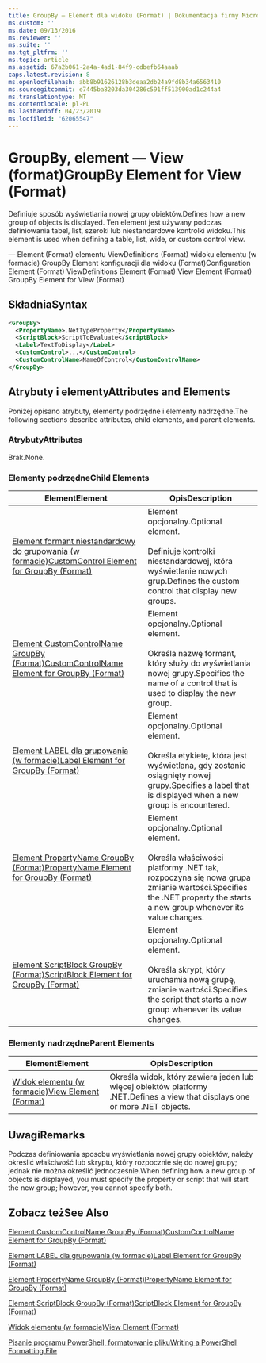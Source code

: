 ```yaml
---
title: GroupBy — Element dla widoku (Format) | Dokumentacja firmy Microsoft
ms.custom: ''
ms.date: 09/13/2016
ms.reviewer: ''
ms.suite: ''
ms.tgt_pltfrm: ''
ms.topic: article
ms.assetid: 67a2b061-2a4a-4ad1-84f9-cdbefb64aaab
caps.latest.revision: 8
ms.openlocfilehash: abb8b91626128b3deaa2db24a9fd8b34a6563410
ms.sourcegitcommit: e7445ba8203da304286c591ff513900ad1c244a4
ms.translationtype: MT
ms.contentlocale: pl-PL
ms.lasthandoff: 04/23/2019
ms.locfileid: "62065547"
---
```

# <a name="groupby-element-for-view-format"></a><span data-ttu-id="f143f-102">GroupBy, element — View (format)</span><span class="sxs-lookup"><span data-stu-id="f143f-102">GroupBy Element for View (Format)</span></span>

<span data-ttu-id="f143f-103">Definiuje sposób wyświetlania nowej grupy obiektów.</span><span class="sxs-lookup"><span data-stu-id="f143f-103">Defines how a new group of objects is displayed.</span></span> <span data-ttu-id="f143f-104">Ten element jest używany podczas definiowania tabel, list, szeroki lub niestandardowe kontrolki widoku.</span><span class="sxs-lookup"><span data-stu-id="f143f-104">This element is used when defining a table, list, wide, or custom control view.</span></span>

<span data-ttu-id="f143f-105">— Element (Format) elementu ViewDefinitions (Format) widoku elementu (w formacie) GroupBy Element konfiguracji dla widoku (Format)</span><span class="sxs-lookup"><span data-stu-id="f143f-105">Configuration Element (Format) ViewDefinitions Element (Format) View Element (Format) GroupBy Element for View (Format)</span></span>

## <a name="syntax"></a><span data-ttu-id="f143f-106">Składnia</span><span class="sxs-lookup"><span data-stu-id="f143f-106">Syntax</span></span>

```xml
<GroupBy>
  <PropertyName>.NetTypeProperty</PropertyName>
  <ScriptBlock>ScriptToEvaluate</ScriptBlock>
  <Label>TextToDisplay</Label>
  <CustomControl>...</CustomControl>
  <CustomControlName>NameOfControl</CustomControlName>
</GroupBy>
```

## <a name="attributes-and-elements"></a><span data-ttu-id="f143f-107">Atrybuty i elementy</span><span class="sxs-lookup"><span data-stu-id="f143f-107">Attributes and Elements</span></span>

<span data-ttu-id="f143f-108">Poniżej opisano atrybuty, elementy podrzędne i elementy nadrzędne.</span><span class="sxs-lookup"><span data-stu-id="f143f-108">The following sections describe attributes, child elements, and parent elements.</span></span>

### <a name="attributes"></a><span data-ttu-id="f143f-109">Atrybuty</span><span class="sxs-lookup"><span data-stu-id="f143f-109">Attributes</span></span>

<span data-ttu-id="f143f-110">Brak.</span><span class="sxs-lookup"><span data-stu-id="f143f-110">None.</span></span>

### <a name="child-elements"></a><span data-ttu-id="f143f-111">Elementy podrzędne</span><span class="sxs-lookup"><span data-stu-id="f143f-111">Child Elements</span></span>

|<span data-ttu-id="f143f-112">Element</span><span class="sxs-lookup"><span data-stu-id="f143f-112">Element</span></span>|<span data-ttu-id="f143f-113">Opis</span><span class="sxs-lookup"><span data-stu-id="f143f-113">Description</span></span>|
|-------------|-----------------|
|[<span data-ttu-id="f143f-114">Element formant niestandardowy do grupowania (w formacie)</span><span class="sxs-lookup"><span data-stu-id="f143f-114">CustomControl Element for GroupBy (Format)</span></span>](./customcontrol-element-for-groupby-format.md)|<span data-ttu-id="f143f-115">Element opcjonalny.</span><span class="sxs-lookup"><span data-stu-id="f143f-115">Optional element.</span></span><br /><br /> <span data-ttu-id="f143f-116">Definiuje kontrolki niestandardowej, która wyświetlanie nowych grup.</span><span class="sxs-lookup"><span data-stu-id="f143f-116">Defines the custom control that display new groups.</span></span>|
|[<span data-ttu-id="f143f-117">Element CustomControlName GroupBy (Format)</span><span class="sxs-lookup"><span data-stu-id="f143f-117">CustomControlName Element for GroupBy (Format)</span></span>](./customcontrolname-element-for-groupby-format.md)|<span data-ttu-id="f143f-118">Element opcjonalny.</span><span class="sxs-lookup"><span data-stu-id="f143f-118">Optional element.</span></span><br /><br /> <span data-ttu-id="f143f-119">Określa nazwę formant, który służy do wyświetlania nowej grupy.</span><span class="sxs-lookup"><span data-stu-id="f143f-119">Specifies the name of a control that is used to display the new group.</span></span>|
|[<span data-ttu-id="f143f-120">Element LABEL dla grupowania (w formacie)</span><span class="sxs-lookup"><span data-stu-id="f143f-120">Label Element for GroupBy (Format)</span></span>](./label-element-for-groupby-format.md)|<span data-ttu-id="f143f-121">Element opcjonalny.</span><span class="sxs-lookup"><span data-stu-id="f143f-121">Optional element.</span></span><br /><br /> <span data-ttu-id="f143f-122">Określa etykietę, która jest wyświetlana, gdy zostanie osiągnięty nowej grupy.</span><span class="sxs-lookup"><span data-stu-id="f143f-122">Specifies a label that is displayed when a new group is encountered.</span></span>|
|[<span data-ttu-id="f143f-123">Element PropertyName GroupBy (Format)</span><span class="sxs-lookup"><span data-stu-id="f143f-123">PropertyName Element for GroupBy (Format)</span></span>](./propertyname-element-for-groupby-format.md)|<span data-ttu-id="f143f-124">Element opcjonalny.</span><span class="sxs-lookup"><span data-stu-id="f143f-124">Optional element.</span></span><br /><br /> <span data-ttu-id="f143f-125">Określa właściwości platformy .NET tak, rozpoczyna się nowa grupa zmianie wartości.</span><span class="sxs-lookup"><span data-stu-id="f143f-125">Specifies the .NET property the starts a new group whenever its value changes.</span></span>|
|[<span data-ttu-id="f143f-126">Element ScriptBlock GroupBy (Format)</span><span class="sxs-lookup"><span data-stu-id="f143f-126">ScriptBlock Element for GroupBy (Format)</span></span>](./scriptblock-element-for-groupby-format.md)|<span data-ttu-id="f143f-127">Element opcjonalny.</span><span class="sxs-lookup"><span data-stu-id="f143f-127">Optional element.</span></span><br /><br /> <span data-ttu-id="f143f-128">Określa skrypt, który uruchamia nową grupę, zmianie wartości.</span><span class="sxs-lookup"><span data-stu-id="f143f-128">Specifies the script that starts a new group whenever its value changes.</span></span>|

### <a name="parent-elements"></a><span data-ttu-id="f143f-129">Elementy nadrzędne</span><span class="sxs-lookup"><span data-stu-id="f143f-129">Parent Elements</span></span>

|<span data-ttu-id="f143f-130">Element</span><span class="sxs-lookup"><span data-stu-id="f143f-130">Element</span></span>|<span data-ttu-id="f143f-131">Opis</span><span class="sxs-lookup"><span data-stu-id="f143f-131">Description</span></span>|
|-------------|-----------------|
|[<span data-ttu-id="f143f-132">Widok elementu (w formacie)</span><span class="sxs-lookup"><span data-stu-id="f143f-132">View Element (Format)</span></span>](./view-element-format.md)|<span data-ttu-id="f143f-133">Określa widok, który zawiera jeden lub więcej obiektów platformy .NET.</span><span class="sxs-lookup"><span data-stu-id="f143f-133">Defines a view that displays one or more .NET objects.</span></span>|

## <a name="remarks"></a><span data-ttu-id="f143f-134">Uwagi</span><span class="sxs-lookup"><span data-stu-id="f143f-134">Remarks</span></span>

<span data-ttu-id="f143f-135">Podczas definiowania sposobu wyświetlania nowej grupy obiektów, należy określić właściwość lub skryptu, który rozpocznie się do nowej grupy; jednak nie można określić jednocześnie.</span><span class="sxs-lookup"><span data-stu-id="f143f-135">When defining how a new group of objects is displayed, you must specify the property or script that will start the new group; however, you cannot specify both.</span></span>

## <a name="see-also"></a><span data-ttu-id="f143f-136">Zobacz też</span><span class="sxs-lookup"><span data-stu-id="f143f-136">See Also</span></span>

[<span data-ttu-id="f143f-137">Element CustomControlName GroupBy (Format)</span><span class="sxs-lookup"><span data-stu-id="f143f-137">CustomControlName Element for GroupBy (Format)</span></span>](./customcontrolname-element-for-groupby-format.md)

[<span data-ttu-id="f143f-138">Element LABEL dla grupowania (w formacie)</span><span class="sxs-lookup"><span data-stu-id="f143f-138">Label Element for GroupBy (Format)</span></span>](./label-element-for-groupby-format.md)

[<span data-ttu-id="f143f-139">Element PropertyName GroupBy (Format)</span><span class="sxs-lookup"><span data-stu-id="f143f-139">PropertyName Element for GroupBy (Format)</span></span>](./propertyname-element-for-groupby-format.md)

[<span data-ttu-id="f143f-140">Element ScriptBlock GroupBy (Format)</span><span class="sxs-lookup"><span data-stu-id="f143f-140">ScriptBlock Element for GroupBy (Format)</span></span>](./scriptblock-element-for-groupby-format.md)

[<span data-ttu-id="f143f-141">Widok elementu (w formacie)</span><span class="sxs-lookup"><span data-stu-id="f143f-141">View Element (Format)</span></span>](./view-element-format.md)

[<span data-ttu-id="f143f-142">Pisanie programu PowerShell, formatowanie pliku</span><span class="sxs-lookup"><span data-stu-id="f143f-142">Writing a PowerShell Formatting File</span></span>](./writing-a-powershell-formatting-file.md)
